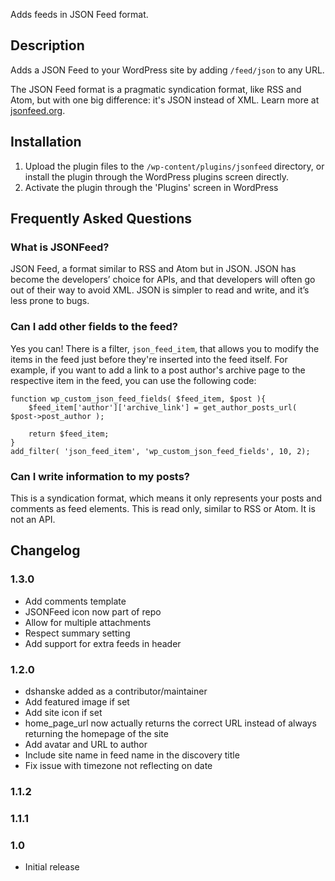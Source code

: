 
Adds feeds in JSON Feed format.


## Description 

Adds a JSON Feed to your WordPress site by adding `/feed/json` to any URL.

The JSON Feed format is a pragmatic syndication format, like RSS and Atom, but with one big difference: it's JSON instead of XML. Learn more at [jsonfeed.org](http://jsonfeed.org/).


## Installation 

1. Upload the plugin files to the `/wp-content/plugins/jsonfeed` directory, or install the plugin through the WordPress plugins screen directly.
1. Activate the plugin through the 'Plugins' screen in WordPress


## Frequently Asked Questions 


### What is JSONFeed? 

JSON Feed, a format similar to RSS and Atom but in JSON. JSON has become the developers’ choice for APIs, and that developers will often go out of their way to avoid XML.
JSON is simpler to read and write, and it’s less prone to bugs.


### Can I add other fields to the feed? 

Yes you can! There is a filter, `json_feed_item`, that allows you to modify the items in the feed just before they're inserted into the feed itself. For example, if you want to add a link to a post author's archive page to the respective item in the feed, you can use the following code:

```
function wp_custom_json_feed_fields( $feed_item, $post ){
    $feed_item['author']['archive_link'] = get_author_posts_url( $post->post_author );

    return $feed_item;
}
add_filter( 'json_feed_item', 'wp_custom_json_feed_fields', 10, 2);
```


### Can I write information to my posts? 

This is a syndication format, which means it only represents your posts and comments as feed elements. This is read only, similar to RSS or Atom. It is not an API.


## Changelog 


### 1.3.0 
* Add comments template
* JSONFeed icon now part of repo
* Allow for multiple attachments
* Respect summary setting
* Add support for extra feeds in header


### 1.2.0 
* dshanske added as a contributor/maintainer
* Add featured image if set
* Add site icon if set
* home_page_url now actually returns the correct URL instead of always returning the homepage of the site
* Add avatar and URL to author
* Include site name in feed name in the discovery title
* Fix issue with timezone not reflecting on date


### 1.1.2 


### 1.1.1 


### 1.0 
* Initial release

